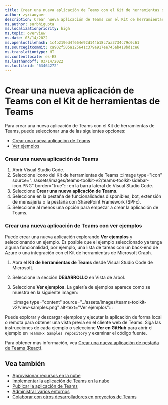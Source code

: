 ```yaml
---
title: Crear una nueva aplicación de Teams con el Kit de herramientas de Teams
author: zyxiaoyuer
description: Crear nueva aplicación de Teams con el Kit de herramientas de Teams
ms.author: surbhigupta
ms.localizationpriority: high
ms.topic: overview
ms.date: 03/14/2022
ms.openlocfilehash: 1c4b219ed4f664e92d144b18c7aa3734c79c0c61
ms.sourcegitcommit: ca902f505a125641c379a917ee745ab418bd1ce6
ms.translationtype: HT
ms.contentlocale: es-ES
ms.lasthandoff: 03/14/2022
ms.locfileid: "63464272"
---
```

# <a name="create-a-new-teams-app-using-teams-toolkit"></a>Crear una nueva aplicación de Teams con el Kit de herramientas de Teams

Para crear una nueva aplicación de Teams con el Kit de herramientas de Teams, puede seleccionar una de las siguientes opciones:

* [Crear una nueva aplicación de Teams](create-new-project.md#create-a-new-teams-app)
* [Ver ejemplos](create-new-project.md#create-a-new-teams-app-using-view-samples)

### <a name="create-a-new-teams-app"></a>Crear una nueva aplicación de Teams

1. Abrir Visual Studio Code.
1. Seleccione icono del Kit de herramientas de Teams :::image type="icon" source="../assets/images/teams-toolkit-v2/teams-toolkit-sidebar-icon.PNG" border="true"::: en la barra lateral de Visual Studio Code.
1. Seleccione **Crear una nueva aplicación de Teams**.
1. Seleccione en la pestaña de funcionalidades disponibles, bot, extensión de mensajería o la pestaña con SharePoint Framework (SPFx). 
1. Seleccione al menos una opción para empezar a crear la aplicación de Teams.

### <a name="create-a-new-teams-app-using-view-samples"></a>Crear una nueva aplicación de Teams con ver ejemplos

Puede crear una nueva aplicación explorando **Ver ejemplos** y seleccionando un ejemplo. Es posible que el ejemplo seleccionado ya tenga alguna funcionalidad, por ejemplo, una lista de tareas con un back-end de Azure o una integración con el Kit de herramientas de Microsoft Graph.

 1. Abra el **Kit de herramientas de Teams** desde Visual Studio Code de Microsoft.
 1. Seleccione la sección **DESARROLLO** en Vista de árbol.
 1. Seleccione **Ver ejemplos**. La galería de ejemplos aparece como se muestra en la siguiente imagen:

    :::image type="content" source="../assets/images/teams-toolkit-v2/view-samples.png" alt-text="Ver ejemplos":::

Puede explorar y descargar ejemplos y ejecutar la aplicación de forma local o remota para obtener una vista previa en el cliente web de Teams. Siga las instrucciones de cada ejemplo o seleccione **Ver en GitHub** para abrir el ejemplo en `TeamsFx Samples repository` y examinar el código fuente.

Para obtener más información, vea [Crear una nueva aplicación de pestaña de Teams (React)](/microsoftteams/platform/sbs-gs-javascript?tabs=vscode%2Cvsc%2Cviscode%2Cvcode&tutorial-step=2).

## <a name="see-also"></a>Vea también

* [Aprovisionar recursos en la nube](provision.md)
* [Implementar la aplicación de Teams en la nube](deploy.md)
* [Publicar la aplicación de Teams](TeamsFx-collaboration.md)
* [Administrar varios entornos](TeamsFx-multi-env.md)
* [Colaborar con otros desarrolladores en proyectos de Teams](TeamsFx-collaboration.md)
